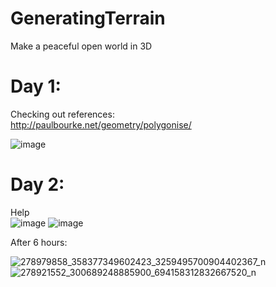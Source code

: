 # GeneratingTerrain
Make a peaceful open world in 3D

# Day 1:
Checking out references: <br />
http://paulbourke.net/geometry/polygonise/ <br />

![image](https://user-images.githubusercontent.com/63902542/166130535-5912b393-0b55-4489-925f-bf0c3047ffec.png)

# Day 2:
Help <br />
![image](https://user-images.githubusercontent.com/63902542/166137308-d3052186-26ec-48fe-b0de-8c00bd86c344.png)
![image](https://user-images.githubusercontent.com/63902542/166137618-e25da6e6-0ffe-4dd3-897d-69f05cfbe2af.png)

After 6 hours:

![278979858_358377349602423_3259495700904402367_n](https://user-images.githubusercontent.com/63902542/166149820-1ac509f2-2f9d-4953-8294-dbcf0303fa03.png)
![278921552_300689248885900_694158312832667520_n](https://user-images.githubusercontent.com/63902542/166149823-64402c09-3e88-4639-b447-a13cf492d036.png)
